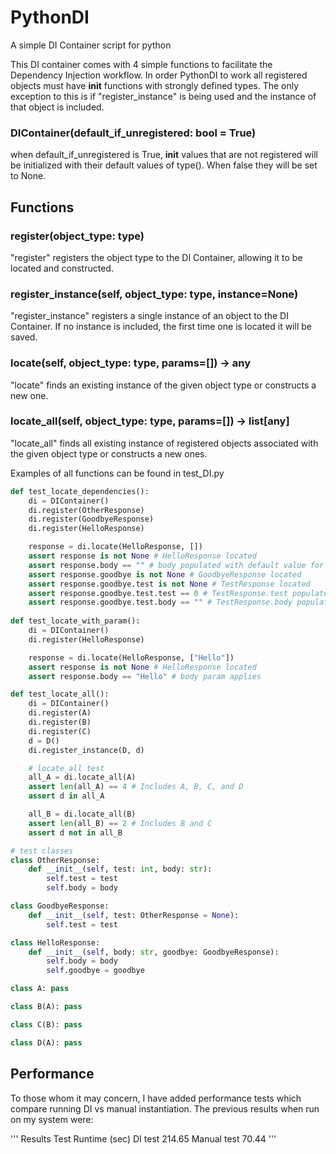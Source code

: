 # PythonDI
A simple DI Container script for python

This DI container comes with 4 simple functions to facilitate the Dependency Injection workflow. In order PythonDI to work all registered objects must have __init__ functions with strongly defined types. The only exception to this is if "register_instance" is being used and the instance of that object is included.

### DIContainer(default_if_unregistered: bool = True)
when default_if_unregistered is True, __init__ values that are not registered will be initialized with their default values of type(). When false they will be set to None.

## Functions
### register(object_type: type)
"register" registers the object type to the DI Container, allowing it to be located and constructed.

### register_instance(self, object_type: type, instance=None)
"register_instance" registers a single instance of an object to the DI Container. If no instance is included, the first time one is located it will be saved.

### locate(self, object_type: type, params=[]) -> any
"locate" finds an existing instance of the given object type or constructs a new one.

### locate_all(self, object_type: type, params=[]) -> list[any]
"locate_all" finds all existing instance of registered objects associated with the given object type or constructs a new ones.

Examples of all functions can be found in test_DI.py

```python
def test_locate_dependencies():
    di = DIContainer()
    di.register(OtherResponse)
    di.register(GoodbyeResponse)
    di.register(HelloResponse)

    response = di.locate(HelloResponse, [])
    assert response is not None # HelloResponse located
    assert response.body == "" # body populated with default value for str
    assert response.goodbye is not None # GoodbyeResponse located
    assert response.goodbye.test is not None # TestResponse located
    assert response.goodbye.test.test == 0 # TestResponse.test populated with default value for int
    assert response.goodbye.test.body == "" # TestResponse.body populated with default value for str
    
def test_locate_with_param():
    di = DIContainer()
    di.register(HelloResponse)

    response = di.locate(HelloResponse, ["Hello"])
    assert response is not None # HelloResponse located
    assert response.body == "Hello" # body param applies

def test_locate_all():
    di = DIContainer()
    di.register(A)
    di.register(B)
    di.register(C)
    d = D()
    di.register_instance(D, d)

    # locate_all test
    all_A = di.locate_all(A)
    assert len(all_A) == 4 # Includes A, B, C, and D
    assert d in all_A

    all_B = di.locate_all(B)
    assert len(all_B) == 2 # Includes B and C
    assert d not in all_B

# test classes
class OtherResponse:
    def __init__(self, test: int, body: str):
        self.test = test
        self.body = body

class GoodbyeResponse:
    def __init__(self, test: OtherResponse = None):
        self.test = test

class HelloResponse:
    def __init__(self, body: str, goodbye: GoodbyeResponse):
        self.body = body
        self.goodbye = goodbye

class A: pass

class B(A): pass

class C(B): pass

class D(A): pass
```

## Performance
To those whom it may concern, I have added performance tests which compare running DI vs manual instantiation. The previous results when run on my system were:

'''
Results
Test                    Runtime (sec)
DI test                 214.65
Manual test             70.44
'''
